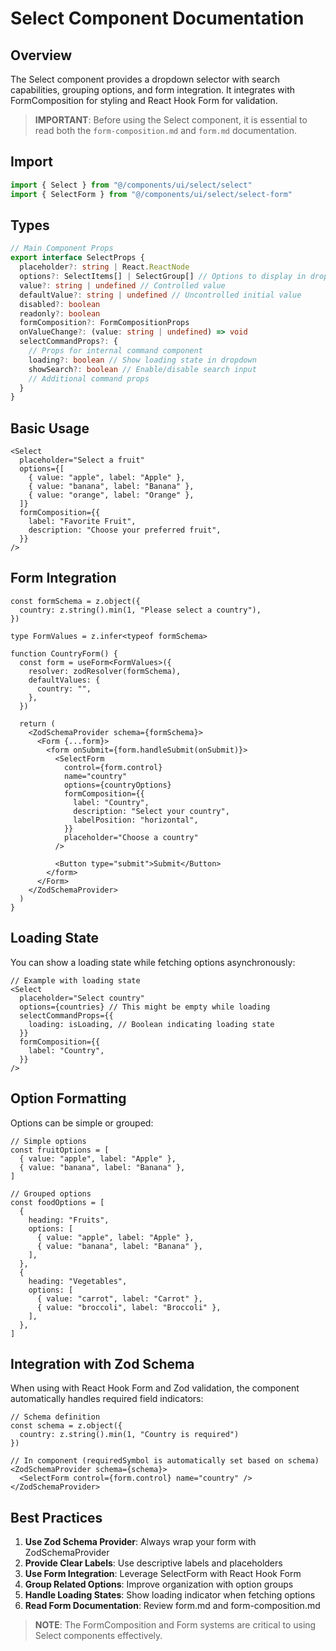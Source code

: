 # Select Component Documentation

## Overview

The Select component provides a dropdown selector with search capabilities, grouping options, and form integration. It integrates with FormComposition for styling and React Hook Form for validation.

> **IMPORTANT**: Before using the Select component, it is essential to read both the `form-composition.md` and `form.md` documentation.

## Import

```typescript
import { Select } from "@/components/ui/select/select"
import { SelectForm } from "@/components/ui/select/select-form"
```

## Types

```typescript
// Main Component Props
export interface SelectProps {
  placeholder?: string | React.ReactNode
  options?: SelectItems[] | SelectGroup[] // Options to display in dropdown
  value?: string | undefined // Controlled value
  defaultValue?: string | undefined // Uncontrolled initial value
  disabled?: boolean
  readonly?: boolean
  formComposition?: FormCompositionProps
  onValueChange?: (value: string | undefined) => void
  selectCommandProps?: {
    // Props for internal command component
    loading?: boolean // Show loading state in dropdown
    showSearch?: boolean // Enable/disable search input
    // Additional command props
  }
}
```

## Basic Usage

```tsx
<Select
  placeholder="Select a fruit"
  options={[
    { value: "apple", label: "Apple" },
    { value: "banana", label: "Banana" },
    { value: "orange", label: "Orange" },
  ]}
  formComposition={{
    label: "Favorite Fruit",
    description: "Choose your preferred fruit",
  }}
/>
```

## Form Integration

```tsx
const formSchema = z.object({
  country: z.string().min(1, "Please select a country"),
})

type FormValues = z.infer<typeof formSchema>

function CountryForm() {
  const form = useForm<FormValues>({
    resolver: zodResolver(formSchema),
    defaultValues: {
      country: "",
    },
  })

  return (
    <ZodSchemaProvider schema={formSchema}>
      <Form {...form}>
        <form onSubmit={form.handleSubmit(onSubmit)}>
          <SelectForm
            control={form.control}
            name="country"
            options={countryOptions}
            formComposition={{
              label: "Country",
              description: "Select your country",
              labelPosition: "horizontal",
            }}
            placeholder="Choose a country"
          />

          <Button type="submit">Submit</Button>
        </form>
      </Form>
    </ZodSchemaProvider>
  )
}
```

## Loading State

You can show a loading state while fetching options asynchronously:

```tsx
// Example with loading state
<Select
  placeholder="Select country"
  options={countries} // This might be empty while loading
  selectCommandProps={{
    loading: isLoading, // Boolean indicating loading state
  }}
  formComposition={{
    label: "Country",
  }}
/>
```

## Option Formatting

Options can be simple or grouped:

```tsx
// Simple options
const fruitOptions = [
  { value: "apple", label: "Apple" },
  { value: "banana", label: "Banana" },
]

// Grouped options
const foodOptions = [
  {
    heading: "Fruits",
    options: [
      { value: "apple", label: "Apple" },
      { value: "banana", label: "Banana" },
    ],
  },
  {
    heading: "Vegetables",
    options: [
      { value: "carrot", label: "Carrot" },
      { value: "broccoli", label: "Broccoli" },
    ],
  },
]
```

## Integration with Zod Schema

When using with React Hook Form and Zod validation, the component automatically handles required field indicators:

```tsx
// Schema definition
const schema = z.object({
  country: z.string().min(1, "Country is required")
})

// In component (requiredSymbol is automatically set based on schema)
<ZodSchemaProvider schema={schema}>
  <SelectForm control={form.control} name="country" />
</ZodSchemaProvider>
```

## Best Practices

1. **Use Zod Schema Provider**: Always wrap your form with ZodSchemaProvider
2. **Provide Clear Labels**: Use descriptive labels and placeholders
3. **Use Form Integration**: Leverage SelectForm with React Hook Form
4. **Group Related Options**: Improve organization with option groups
5. **Handle Loading States**: Show loading indicator when fetching options
6. **Read Form Documentation**: Review form.md and form-composition.md

> **NOTE**: The FormComposition and Form systems are critical to using Select components effectively.
